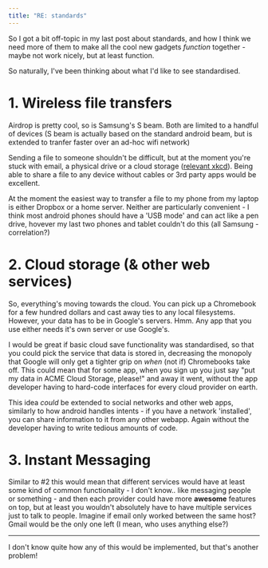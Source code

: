 ```yaml
---
title: "RE: standards"
---
```


So I got a bit off-topic in my last post about standards, and how I think we need more of them to make all the cool new gadgets _function_ together - maybe not work nicely, but at least function.

So naturally, I've been thinking about what I'd like to see standardised.

# 1. Wireless file transfers

Airdrop is pretty cool, so is Samsung's S beam. Both are limited to a handful of devices (S beam is actually based on the standard android beam, but is extended to tranfer faster over an ad-hoc wifi network)

Sending a file to someone shouldn't be difficult, but at the moment you're stuck with email, a physical drive or a cloud storage ([relevant xkcd](https://xkcd.com/949/)). Being able to share a file to any device without cables or 3rd party apps would be excellent.

At the moment the easiest way to transfer a file to my phone from my laptop is either Dropbox or a home server. Neither are particularly convenient - I think most android phones should have a 'USB mode' and can act like a pen drive, hovever my last two phones and tablet couldn't do this (all Samsung - correlation?)

# 2. Cloud storage (& other web services)

So, everything's moving towards the cloud. You can pick up a Chromebook for a few hundred dollars and cast away ties to any local filesystems. However, your data has to be in Google's servers. Hmm. Any app that you use either needs it's own server or use Google's.

I would be great if basic cloud save functionality was standardised, so that you could pick the service that data is stored in, decreasing the monopoly that Google will only get a tighter grip on _when_ (not if) Chromebooks take off. This could mean that for some app, when you sign up you just say "put my data in ACME Cloud Storage, please!" and away it went, without the app developer having to hard-code interfaces for every cloud provider on earth.

This idea _could_ be extended to social networks and other web apps, similarly to how android handles intents - if you have a network 'installed', you can share information to it from any other webapp. Again without the developer having to write tedious amounts of code.

# 3. Instant Messaging

Similar to #2 this would mean that different services would have at least some kind of common functionality - I don't know.. like messaging people or something - and then each provider could have more **awesome** features on top, but at least you wouldn't absolutely have to have multiple services just to talk to people. Imagine if email only worked between the same host? Gmail would be the only one left (I mean, who uses anything else?)

---

I don't know quite how any of this would be implemented, but that's another problem!
